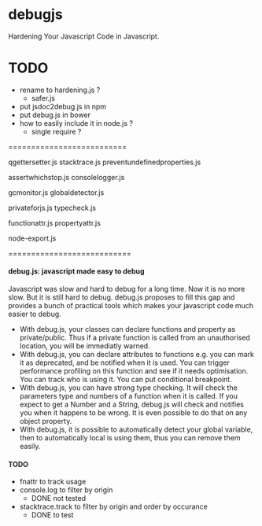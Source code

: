 debugjs
=======

Hardening Your Javascript Code in Javascript.

TODO
====
* rename to hardening.js ?
  * safer.js
* put jsdoc2debug.js in npm 
* put debug.js in bower
* how to easily include it in node.js ? 
  * single require ?

==========================

qgettersetter.js
stacktrace.js
preventundefinedproperties.js

assertwhichstop.js
consolelogger.js

gcmonitor.js
globaldetector.js

privateforjs.js
typecheck.js

functionattr.js
propertyattr.js

node-export.js


===========================

#### debug.js: javascript made easy to debug
Javascript was slow and hard to debug for a long time.
Now it is no more slow.
But it is still hard to debug. 
debug.js proposes to fill this gap
and provides a bunch of practical tools 
which makes your javascript code much easier to debug.

* With debug.js, your classes can declare functions and property as private/public.
Thus if a private function is called from an unauthorised location, you will 
be immediatly warned. 
* With debug.js, you can declare attributes to functions e.g.
you can mark it as deprecated, and 
be notified when it is used.
You can trigger performance profiling on this function and see if it needs optimisation.
You can track who is using it.
You can put conditional breakpoint.
* With debug.js, you can have strong type checking. 
It will check the parameters type and numbers of a function when it is called.
If you expect to get a Number and a String, debug.js will check and notifies
you when it happens to be wrong. 
It is even possible to do that on any object property.
* With debug.js, it is possible to automatically detect your global variable, then 
to automatically local is using them, thus you can remove them easily.
  
#### TODO
* fnattr to track usage
* console.log to filter by origin
  * DONE not tested
* stacktrace.track to filter by origin and order by occurance
  * DONE to test
